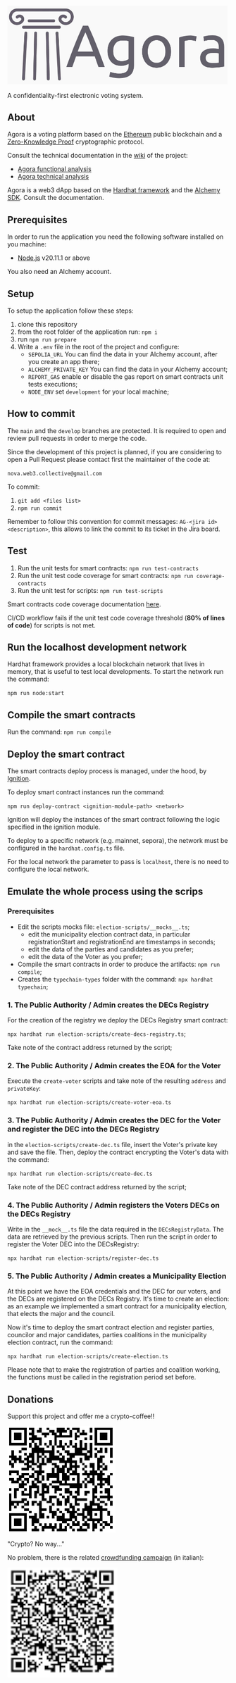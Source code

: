 <img src="docs/assets/logo.jpg" alt="Agora" width="500"/>

A confidentiality-first electronic voting system.

## About

Agora is a voting platform based on the [Ethereum](https://ethereum.org/en/) public blockchain and a [Zero-Knowledge Proof](https://zkp.science/) cryptographic protocol.

Consult the technical documentation in the [wiki](https://github.com/nova-collective/agora/wiki) of the project: 

* [Agora functional analysis](https://github.com/g3k0/agora/wiki/2.-Functional-analysis)
* [Agora technical analysis](https://github.com/g3k0/agora/wiki/3.-Technical-analysis)


Agora is a web3 dApp based on the [Hardhat framework](https://hardhat.org/) and the [Alchemy SDK](https://www.alchemy.com/). Consult the documentation.

## Prerequisites

In order to run the application you need the following software installed on you machine:

* [Node.js](https://nodejs.org/en) v20.11.1 or above

You also need an Alchemy account.

## Setup

To setup the application follow these steps:

1. clone this repository
2. from the root folder of the application run: `npm i`
3. run `npm run prepare`
4. Write a `.env` file in the root of the project and configure:
    * `SEPOLIA_URL` You can find the data in your Alchemy account, after you create an app there;
    * `ALCHEMY_PRIVATE_KEY` You can find the data in your Alchemy account;
    * `REPORT_GAS` enable or disable the gas report on smart contracts unit tests executions;
    * `NODE_ENV` set `development` for your local machine;

## How to commit

The `main` and the `develop` branches are protected. It is required to open and review pull requests in order to merge the code.

Since the development of this project is planned, if you are considering to open a Pull Request please contact first the maintainer of the code at:

`nova.web3.collective@gmail.com`

To commit:

1. `git add <files list>`
2. `npm run commit`

Remember to follow this convention for commit messages: `AG-<jira id> <description>`, this allows to link the commit to its ticket in the Jira board.

## Test

1. Run the unit tests for smart contracts: `npm run test-contracts`
2. Run the unit test code coverage for smart contracts: `npm run coverage-contracts`
3. Run the unit test for scripts: `npm run test-scripts`

Smart contracts code coverage documentation [here](https://www.npmjs.com/package/solidity-coverage).

CI/CD workflow fails if the unit test code coverage threshold (**80% of lines of code**) for scripts is not met. 

## Run the localhost development network

Hardhat framework provides a local blockchain network that lives in memory, that is useful to test local developments.
To start the network run the command:

`npm run node:start`

## Compile the smart contracts

Run the command: `npm run compile`

## Deploy the smart contract

The smart contracts deploy process is managed, under the hood, by [Ignition](https://hardhat.org/ignition/docs/getting-started#overview).

To deploy smart contract instances run the command:

`npm run deploy-contract <ignition-module-path> <network>`

Ignition will deploy the instances of the smart contract following the logic specified in the ignition module.

To deploy to a specific network (e.g. mainnet, sepora), the network must be configured in the `hardhat.config.ts` file.

For the local network the parameter to pass is `localhost`, there is no need to configure the local network.

## Emulate the whole process using the scrips

### Prerequisites

* Edit the scripts mocks file: `election-scripts/__mocks__.ts`;
    * edit the municipality election contract data, in particular registrationStart and registrationEnd are timestamps in seconds;
    * edit the data of the parties and candidates as you prefer;
    * edit the data of the Voter as you prefer;
* Compile the smart contracts in order to produce the artifacts: `npm run compile`;
* Creates the `typechain-types` folder with the command: `npx hardhat typechain`; 

### 1. The Public Authority / Admin creates the DECs Registry
For the creation of the registry we deploy the DECs Registry smart contract:

`npx hardhat run election-scripts/create-decs-registry.ts`;

Take note of the contract address returned by the script;

### 2. The Public Authority / Admin creates the EOA for the Voter
Execute the `create-voter` scripts and take note of the resulting `address` and `privateKey`:

`npx hardhat run election-scripts/create-voter-eoa.ts`
 
### 3. The Public Authority / Admin creates the DEC for the Voter and register the DEC into the DECs Registry
in the `election-scripts/create-dec.ts` file, insert the Voter's private key and save the file.
Then, deploy the contract encrypting the Voter's data with the command:

`npx hardhat run election-scripts/create-dec.ts`

Take note of the DEC contract address returned by the script;

### 4. The Public Authority / Admin registers the Voters DECs on the DECs Registry
Write in the `__mock__.ts` file the data required in the `DECsRegistryData`. The data are retrieved by the previous scripts.
Then run the script in order to register the Voter DEC into the DECsRegistry:

`npx hardhat run election-scripts/register-dec.ts`

### 5. The Public Authority / Admin creates a Municipality Election
At this point we have the EOA credentials and the DEC for our voters, and the DECs are registered on the DECs Registry. It's time to create an election: as an example we implemented a smart contract for a municipality election, that elects the major and the council.

Now it's time to deploy the smart contract election and register parties, councilor and major candidates, parties coalitions in the municipality election contract, run the command:

`npx hardhat run election-scripts/create-election.ts`

Please note that to make the registration of parties and coalition working, the functions must be called in the registration period set before.



## Donations
Support this project and offer me a crypto-coffee!!

![wallet](docs/assets/wallet_address.png)

"Crypto? No way..."

No problem, there is the related [crowdfunding campaign](https://www.gofundme.com/f/agora-sistema-di-voto-basato-su-blockchain) (in italian):

![crowdfunding](docs/assets/qr_code_go_fund_me.png)


